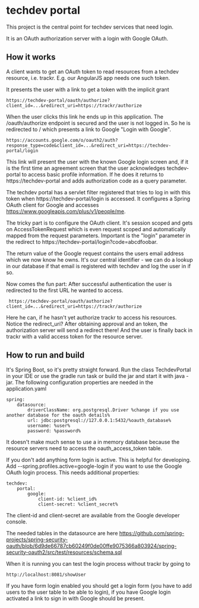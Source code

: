 techdev portal
==============

This project is the central point for techdev services that need login.

It is an OAuth authorization server with a login with Google OAuth.

How it works
------------

A client wants to get an OAuth token to read resources from a techdev resource, i.e. trackr. E.g. our AngularJS app needs one such token.

It presents the user with a link to get a token with the implicit grant

    https://techdev-portal/oauth/authorize?client_id=...&redirect_uri=https://trackr/authorize

When the user clicks this link he ends up in this application. The /oauth/authorize endpoint is secured and the user is not logged in. So he is redirected to / which presents
a link to Google "Login with Google".

    https://accounts.google.com/o/oauth2/auth?response_type=code&client_id=...&redirect_uri=https://techdev-portal/login

This link will present the user with the known Google login screen and, if it is the first time an agreement screen that the user acknowledges techdev-portal to access
basic profile information. If he does it returns to https://techdev-portal and adds authorization code as a query parameter.

The techdev portal has a servlet filter registered that tries to log in with this token when https://techdev-portal/login is accessed. It configures a Spring OAuth client for
Google and accesses https://www.googleapis.com/plus/v1/people/me.

The tricky part is to configure the OAuth client. It's session scoped and gets on AccessTokenRequest which is even request scoped and automatically mapped from the request
parameters. Important is the "login" parameter in the redirect to https://techdev-portal/login?code=abcdfoobar.

The return value of the Google request contains the users email address which we now know he owns. It's our central identifier - we can do a lookup in our database if that email
is registered with techdev and log the user in if so.

Now comes the fun part: After successful authentication the user is redirected to the first URL he wanted to access.

     https://techdev-portal/oauth/authorize?client_id=...&redirect_uri=https://trackr/authorize

Here he can, if he hasn't yet authorize trackr to access his resources. Notice the redirect_uri? After obtaining approval and an token, the authorization server will send a redirect
there! And the user is finally back in trackr with a valid access token for the resource server.

How to run and build
--------------------
It's Spring Boot, so it's pretty straight forward. Run the class TechdevPortal in your IDE or use the gradle run task or build the jar
and start it with java -jar. The following configuration properties are needed in the application.yaml

    spring:
        datasource:
            driverClassName: org.postgresql.Driver %change if you use another database for the oauth details%
            url: jdbc:postgresql://127.0.0.1:5432/%oauth_database%
            username: %user%
            password: %password%

It doesn't make much sense to use a in memory database because the resource servers need to access the oauth_access_token table.


If you don't add anything form login is active. This is helpful for developing. Add --spring.profiles.active=google-login if you want to use the Google OAuth login process.
This needs additional properties:

    techdev:
        portal:
            google:
                client-id: %client_id%
                client-secret: %client_secret%

The client-id and client-secret are available from the Google developer console.

The needed tables in the datasource are here https://github.com/spring-projects/spring-security-oauth/blob/6d9de66787cb60249f0de00ffe9075366a803924/spring-security-oauth2/src/test/resources/schema.sql

When it is running you can test the login process without trackr by going to

    http://localhost:8081/showUser

If you have form login enabled you should get a login form (you have to add users to the user table to be able to login), if you have Google login activated a link to sign in with
Google should be present.
